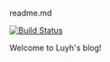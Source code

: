 readme.md

[![Build Status](https://travis-ci.org/luyh/luyh.github.io.svg?branch=hexo)](https://travis-ci.org/luyh/luyh.github.io)

Welcome to Luyh's blog!
